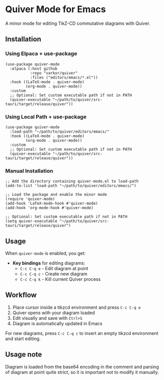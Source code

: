 # Quiver Mode for Emacs

A minor mode for editing TikZ-CD commutative diagrams with Quiver.

## Installation

### Using Elpaca + use-package

```elisp
(use-package quiver-mode
  :elpaca (:host github
           :repo "varkor/quiver"
           :files ("editors/emacs/*.el"))
  :hook ((LaTeX-mode . quiver-mode)
         (org-mode . quiver-mode))
  :custom
  ;; Optional: Set custom executable path if not in PATH
  (quiver-executable "~/path/to/quiver/src-tauri/target/release/quiver"))
```

### Using Local Path + use-package

```elisp
(use-package quiver-mode
  :load-path "~/path/to/quiver/editors/emacs/"
  :hook ((LaTeX-mode . quiver-mode)
         (org-mode . quiver-mode))
  :custom
  ;; Optional: Set custom executable path if not in PATH
  (quiver-executable "~/path/to/quiver/src-tauri/target/release/quiver"))
```

### Manual Installation

```elisp
;; Add the directory containing quiver-mode.el to load-path
(add-to-list 'load-path "~/path/to/quiver/editors/emacs/")

;; Load the package and enable the minor mode
(require 'quiver-mode)
(add-hook 'LaTeX-mode-hook #'quiver-mode)
(add-hook 'org-mode-hook #'quiver-mode)

;; Optional: Set custom executable path if not in PATH
(setq quiver-executable "~/path/to/quiver/src-tauri/target/release/quiver")
```

## Usage

When `quiver-mode` is enabled, you get:

- **Key bindings** for editing diagrams:
  - `C-c C-q e` - Edit diagram at point
  - `C-c C-q c` - Create new diagram
  - `C-c C-q k` - Kill current Quiver process

## Workflow

1. Place cursor inside a tikzcd environment and press `C-c C-q e`
2. Quiver opens with your diagram loaded
3. Edit visually and save with `Ctrl+S`
4. Diagram is automatically updated in Emacs

For new diagrams, press `C-c C-q c` to insert an empty tikzcd environment and start editing.

## Usage note

Diagram is loaded from the base64 encoding in the comment and parsing of diagram at point quite strict, so it is important not to modify it manually.

